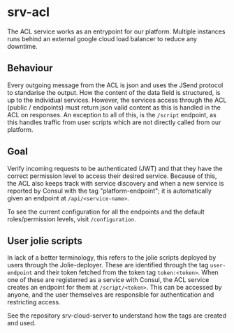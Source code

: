 # srv-acl

The ACL service works as an entrypoint for our platform. Multiple instances runs behind an external google cloud load balancer to reduce any downtime.

## Behaviour
Every outgoing message from the ACL is json and uses the JSend protocol to standarise the output. How the content of the data field is structured, is up to the individual services. However, the services access through the ACL (public / endpoints) must return json valid content as this is handled in the ACL on responses. An exception to all of this, is the `/script` endpoint, as this handles traffic from user scripts which are not directly called from our platform.

## Goal
Verify incoming requests to be authenticated (JWT) and that they have the correct permission level to access their desired service. Because of this, the ACL also keeps track with service discovery and when a new service is reported by Consul with the tag "platform-endpoint"; it is automatically given an endpoint at `/api/<service-name>`.

To see the current configuration for all the endpoints and the default roles/permission levels, visit `/configuration`.

## User jolie scripts
In lack of a better terminology, this refers to the jolie scripts deployed by users through the Jolie-deployer. These are identified through the tag `user-endpoint` and their token fetched from the token tag `token:<token>`. When one of these are registerred as a service with Consul, the ACL service creates an endpoint for them at `/script/<token>`. This can be accessed by anyone, and the user themselves are responsible for authentication and restricting access.

See the repository srv-cloud-server to understand how the tags are created and used.
